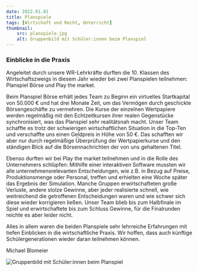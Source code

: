 ```yaml
---
date: 2022.01.01
title: Planspiele
tags: [Wirtschaft und Recht, Unterricht]
thumbnail:
    src: planspiele.jpg
    alt: Gruppenbild mit Schüler:innen beim Planspiel
---
```


### Einblicke in die Praxis

Angeleitet durch unsere WR-Lehrkräfte durften die 10. Klassen des Wirtschaftszweigs in diesem Jahr wieder bei zwei Planspielen teilnehmen: Planspiel Börse und Play the market.

Beim Planspiel Börse erhält jedes Team zu Beginn ein virtuelles Startkapital von 50.000 € und hat drei Monate Zeit, um das Vermögen durch geschickte Börsengeschäfte zu vermehren. Die Kurse der einzelnen Wertpapiere werden regelmäßig mit den Echtzeitkursen ihrer realen Gegenstücke synchronisiert, was das Planspiel sehr realitätsnah macht. Unser Team schaffte es trotz der schwierigen wirtschaftlichen Situation in die Top-Ten und verschaffte uns einen Geldpreis in Höhe von 50 €. Das schafften wir aber nur durch regelmäßige Überprüfung der Wertpapierkurse und den ständigen Blick auf die Börsennachrichten der von uns gehaltenen Titel.

Ebenso durften wir bei Play the market teilnehmen und in die Rolle des Unternehmers schlüpfen: Mithilfe einer interaktiven Software mussten wir alle unternehmensrelevanten Entscheidungen, wie z.B. in Bezug auf Preise, Produktionsmenge oder Personal, treffen und erhielten eine Woche später das Ergebnis der Simulation. Manche Gruppen erwirtschafteten große Verluste, andere stolze Gewinne, aber jeder realisierte schnell, wie weitreichend die getroffenen Entscheidungen waren und wie schwer sich diese wieder korrigieren ließen. Unser Team blieb bis zum Halbfinale im Spiel und erwirtschaftete bis zum Schluss Gewinne, für die Finalrunden reichte es aber leider nicht.

Alles in allem waren die beiden Planspiele sehr lehrreiche Erfahrungen mit tiefen Einblicken in die wirtschaftliche Praxis. Wir hoffen, dass auch künftige Schülergenerationen wieder daran teilnehmen können.

Michael Blomeier

![Gruppenbild mit Schüler:innen beim Planspiel](/images/planspiele.jpg)
